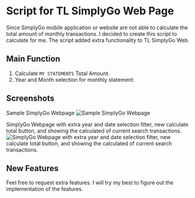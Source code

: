 # Script for TL SimplyGo Web Page

Since SimplyGo mobile application or website are not able to calculate the total amount of monthly transactions. I decided to create this script to calculate for me. The script added extra functionality to TL SimplyGo Web.

## Main Function

  1. Calculate `MY STATEMENTS` Total Amount.
  2. Year and Month selection for monthly statement.

## Screenshots

Sample SimplyGo Webpage
![Sample SimplyGo Webpage](https://i.imgur.com/wrRKEn4.png)

SimplyGo Webpage with extra year and date selection filter, new calculate total button, and showing the calculated of current search transactions.
![SimplyGo Webpage with extra year and date selection filter, new calculate total button, and showing the calculated of current search transactions.](https://i.imgur.com/beNc5UF.png)

## New Features

Feel free to request extra features. I will try my best to figure out the implementation of the features.
